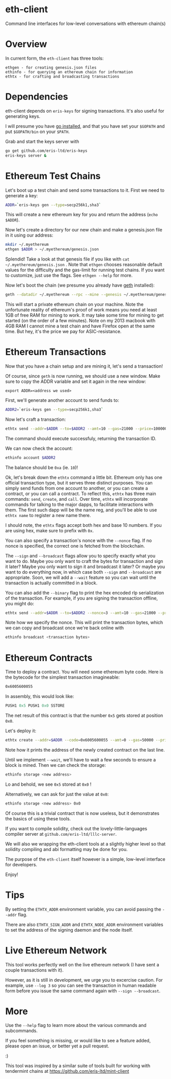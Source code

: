 # eth-client
Command line interfaces for low-level conversations with ethereum chain(s)

# Overview

In current form, the `eth-client` has three tools: 

```
ethgen - for creating genesis.json files
ethinfo - for querying an ethereum chain for information
ethtx - for crafting and broadcasting transactions
```

# Dependencies

eth-client depends on `eris-keys` for signing transactions. It's also useful for generating keys.

I will presume you have [go installed](https://golang.org/doc/install),
and that you have set your `$GOPATH` and put `$GOPATH/bin` on your `$PATH`. 

Grab and start the keys server with

```bash
go get github.com/eris-ltd/eris-keys
eris-keys server &
```

# Ethereum Test Chains

Let's boot up a test chain and send some transactions to it. First we need to generate a key:

```bash
ADDR=`eris-keys gen --type=secp256k1,sha3`
```

This will create a new ethereum key for you and return the address (`echo $ADDR`). 

Now let's create a directory for our new chain and make a genesis.json file in it using our address:

```bash
mkdir ~/.myethereum
ethgen $ADDR > ~/.myethereum/genesis.json
```

Splendid! Take a look at that genesis file if you like with `cat ~/.myethereum/genesis.json` .
Note that `ethgen` chooses reasonable default values for the difficulty and the gas-limit for running test chains. 
If you want to customize, just use the flags. See `ethgen --help` for more.

Now let's boot the chain (we presume you already have [geth](https://github.com/ethereum/go-ethereum/) installed):

```bash
geth --datadir ~/.myethereum --rpc --mine --genesis ~/.myethereum/genesis.json --maxpeers 0 --etherbase $ADDR --verbosity 7
```

This will start a private ethereum chain on your machine. 
Note the unfortunate reality of ethereum's proof of work means you need at least 1GB of free RAM for mining to work. 
It may take some time for mining to get started (on the order of a few minutes). 
Note on my 2013 macbook with 4GB RAM I cannot mine a test chain and have Firefox open at the same time.
But hey, it's the price we pay for ASIC-resistance.

# Ethereum Transactions

Now that you have a chain setup and are mining it, let's send a transaction!

Of course, since `geth` is now running, we should use a new window. Make sure to copy the ADDR variable and set it again in the new window:

```
export ADDR=<address we used>
```

First, we'll generate another account to send funds to:

```bash
ADDR2=`eris-keys gen --type=secp256k1,sha3`
```

Now let's craft a transaction:

```bash
ethtx send --addr=$ADDR --to=$ADDR2 --amt=10 --gas=21000 --price=100000000000 --sign --broadcast
```

The command should execute successfuly, returning the transaction ID.

We can now check the account:

```bash
ethinfo account $ADDR2
```

The balance should be `0xa` (ie. `10`)!

Ok, let's break down the `ethtx` command a little bit. Ethereum only has one official transaction type, but it serves three distinct purposes. 
You can simply send funds from one account to another, or you can create a contract, or you can call a contract.
To reflect this, `ethtx` has three main commands: `send`, `create`, and `call`.
Over time, `ethtx` will incorporate commands for talking to the major dapps, to facilitate interactions with them. The first such dapp will be the name reg, and you'll be able to use `ethtx name` to register a new name there.

I should note, the `ethtx` flags accept both hex and base 10 numbers. If you are using hex, make sure to prefix with `0x`.

You can also specify a transaction's nonce with the `--nonce` flag. If no nonce is specified, the correct one is fetched from the blockchain.

The `--sign` and `--broadcast` flags allow you to specify exactly what you want to do. Maybe you only want to craft the bytes for transaction and sign it later? Maybe you only want to sign it and broadcast it later? Or maybe you want to do everything now, in which case both `--sign` and `--broadcast` are appropriate. Soon, we will add a `--wait` feature so you can wait until the transaction is actually committed in a block.

You can also add the `--binary` flag to print the hex encoded rlp serialization of the transaction. 
For example, if you are signing the transaction offline, you might do:

```bash
ethtx send --addr=$ADDR --to=$ADDR2 --nonce=3 --amt=10 --gas=21000 --price=100000000000 --sign --binary
```

Note how we specify the nonce. This will print the transaction bytes, which we can copy and broadcast once we're back online with 

```bash
ethinfo broadcast <transaction bytes>
```

# Ethereum Contracts

Time to deploy a contract. You will need some ethereum byte code. Here is the bytecode for the simplest transaction imagineable:

```bash
0x6005600055
```

In assembly, this would look like:

```asm
PUSH1 0x5 PUSH1 0x0 SSTORE
```

The net result of this contract is that the number `0x5` gets stored at position `0x0`.

Let's deploy it:

```bash
ethtx create --addr=$ADDR --code=0x6005600055 --amt=0 --gas=50000 --price=100000000000 --sign --broadcast
```

Note how it prints the address of the newly created contract on the last line.

Until we implement `--wait`, we'll have to wait a few seconds to ensure a block is mined. Then we can check the storage:

```bash
ethinfo storage <new address>
```

Lo and behold, we see `0x5` stored at `0x0` !

Alternatively, we can ask for just the value at `0x0`:

```bash
ethinfo storage <new address> 0x0
```

Of course this is a trivial contract that is now useless, but it demonstrates the basics of using these tools.

If you want to compile solidity, check out the lovely-little-languages compiler server at `github.com/eris-ltd/lllc-server`. 

We will also we wrapping the eth-client tools at a slightly higher level so that solidity compiling and abi formatting may be done for you.

The purpose of the `eth-client` itself however is a simple, low-level interface for developers.

Enjoy!

# Tips

By setting the `ETHTX_ADDR` environment variable, you can avoid passing the `--addr` flag.

There are also `ETHTX_SIGN_ADDR` and `ETHTX_NODE_ADDR` environment variables to set the address of the signing daemon and the node itself.

# Live Ethereum Network

This tool works perfectly well on the live ethereum network (I have sent a couple transactions with it).

However, as it is still in development, we urge you to excercise caution. 
For example, use `--log 3` so you can see the transaction in human readable form before you issue the same command again with `--sign --broadcast`.

# More

Use the `--help` flag to learn more about the various commands and subcommands.

If you feel something is missing, or would like to see a feature added, please open an issue, or better yet a pull request.

:)

This tool was inspired by a similar suite of tools built for working with tendermint chains at https://github.com/eris-ltd/mint-client
